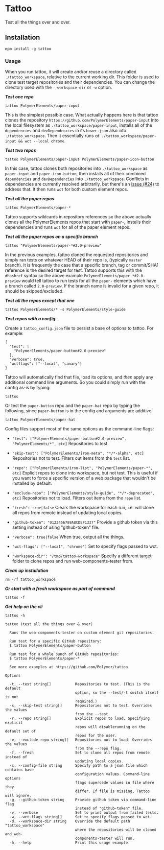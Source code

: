 # Tattoo
Test all the things over and over.

## Installation

```
npm install -g tattoo
```

### Usage

When you run tattoo, it will create and/or reuse a directory called
`./tattoo_workspace`, relative to the current working dir.  This folder is
used to clone test target repositories and their dependencies.  You can change
the directory used with the `--workspace-dir` or `-w` option.

***Test one repo***
```
tattoo PolymerElements/paper-input
```
This is the simplest possible case.  What actually happens here is that tattoo
clones the repository `https://github.com/PolymerElements/paper-input` into the
local filesystem as `./tattoo_workspace/paper-input`, installs all of the
`dependencies` and `devDependencies` in its `bower.json` also into
`./tattoo_workspace`.  Then it essentially runs
`cd ./tattoo_workspace/paper-input && wct --local chrome`.

***Test two repos***

```
tattoo PolymerElements/paper-input PolymerElements/paper-icon-button
```
In this case, tattoo clones both repositories into `./tattoo_workspace` as
`paper-input` and `paper-icon-button`, then installs all of their combined
`dependencies` and `devDependencies` into `./tattoo_workspace`.  Conflicts in
dependencies are currently resolved arbitrarily, but there's an
[issue (#24)](https://github.com/Polymer/tattoo/issues/24) to address that.
It then runs `wct` for both custom element repos.

***Test all the paper repos***

```
tattoo PolymerElements/paper-*
```
Tattoo supports wildcards in repository references so the above actually clones
all the PolymerElements repos that start with `paper-`, installs their
dependencies and runs `wct` for all of the paper element repos.

***Test all the paper repos on a specific branch***

```
tattoo "PolymerElements/paper-*#2.0-preview"
```
In the previous examples, tattoo cloned the requested repositories and simply
ran tests on whatever HEAD of their repo is, (typically `master` branch).  It
is frequently the case that a specific branch, tag or commit/SHA1 reference is
the desired target for test.  Tattoo supports this with the `#hashref` syntax
so the above example `PolymerElements/paper-*#2.0-preview` would tell tattoo
to run tests for all the `paper-` elements which have a branch called
`2.0-preview`.  If the branch name is invalid for a given repo, it should be
skipped/excluded.

***Test all the repos except that one***

```
tattoo PolymerElements/* -s PolymerElements/style-guide
```

***Test repos with a config.***

Create a `tattoo_config.json` file to persist a base of options to tattoo.  For
example:
```
{
  "test": [
    "PolymerElements/paper-button#2.0-preview"
  ],
  "verbose": true,
  "wctflags": ["--local", "canary"]
}
```
Tattoo will automatically find that file, load its options, and *then* apply
any additional command line arguments.  So you could simply run with the config
as-is by typing:

```
tattoo
```
Or test the `paper-button` repo and the `paper-hat` repo by typing the
following, since `paper-button` is in the config and arguments are additive.
```
tattoo PolymerElements/paper-hat
```

Config files support most of the same options as the command-line flags:

* `"test": ["PolymerElements/paper-button#2.0-preview", "PolymerElements/*", etc]`
  Repositories to test.

* `"skip-test": ["PolymerElements/iron-meta", "*/*-alpha", etc]`
  Repositories not to test.  Filters out items from the `test` list.

* `"repo": ["PolymerElements/iron-list", "PolymerElements/paper-*", etc]`
  Explicit repos to clone into workspace, but not test.  This is useful if you
  want to force a specific version of a web package that wouldn't be installed
  by default.

* `"exclude-repo": ["PolymerElements/style-guide", "*/*-deprecated", etc]`
  Repositories not to load.  Filters out items from the `repo` list.

* `"fresh": true|false`
  Clears the workspace for each run, i.e. will clone all repos from remote
  instead of updating local copies.

* `"github-token": "0123456789ABCDEF1337"`
  Provide a github token via this setting instead of using "github-token" file.

<!--
TODO(usergenic): Not Yet Implemented
* `"latest-release": true|false`
  Set to update repos to their latest release when possible and when a specific
  `#ref` is not included in their name.  When no `#ref` is given and the
  `latest-release` option is false or not given, repos are checked out at HEAD,
  which is conventionally their `master` branch.
-->

* `"verbose": true|false`
  When true, output all the things.

* `"wct-flags": ["--local", "chrome"]`
  Set to specify flags passed to wct.

* `"workspace-dir": "/tmp/tattoo-workspace"`
  Specify a different target folder to clone repos and run web-components-tester
  from.

***Clean up installation***
```
rm -rf tattoo_workspace
```

***Or start with a fresh workspace as part of command***
```
tattoo -f
```

***Get help on the cli***
```
tattoo -h

tattoo (test all the things over & over)

  Runs the web-components-tester on custom element git repositories.

  Run test for a specific GitHub repository:
  $ tattoo PolymerElements/paper-button

  Run test for a whole bunch of GitHub repositories:
  $ tattoo PolymerElements/paper-*

  See more examples at https://github.com/Polymer/tattoo

Options

  -t, --test string[]           Repositories to test. (This is the default
                                option, so the --test/-t switch itself is not
                                required.)
  -s, --skip-test string[]      Repositories not to test. Overrides the values
                                from the --test
  -r, --repo string[]           Explicit repos to load. Specifying explicit
                                repos will disablerunning on the default set of
                                repos for the user.
  -e, --exclude-repo string[]   Repositories not to load. Overrides the values
                                from the --repo flag.
  -f, --fresh                   Set to clone all repos from remote instead of
                                updating local copies.
  -c, --config-file string      Specify path to a json file which contains base
                                configuration values. Command-line options
                                flags supercede values in file where they
                                differ. If file is missing, Tattoo will ignore.
  -g, --github-token string     Provide github token via command-line flag
                                instead of "github-token" file.
  -v, --verbose                 Set to print output from failed tests.
  -w, --wct-flags string[]      Set to specify flags passed to wct.
  -d, --workspace-dir string    Override the default path "tattoo_workspace"
                                where the repositories will be cloned and web-
                                components-tester will run.
  -h, --help                    Print this usage example.
```
